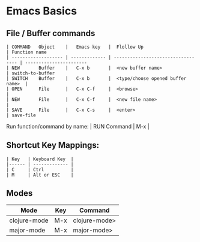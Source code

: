 

# Emacs Basics

## File / Buffer commands
```
| COMMAND   Object    |   Emacs key   |  Flollow Up                        | Function name
| ------------------- | ------------- | ---------------------------------- | -----------------------
| NEW       Buffer    |   C-x b       |  <new buffer name>                 | switch-to-buffer
| SWITCH    Buffer    |   C-x b       |  <type/choose opened buffer name>  |
| OPEN      File      |   C-x C-f     |  <browse>                          |
| NEW       File      |   C-x C-f     |  <new file name>                   |
| SAVE      File      |   C-x C-s     |  <enter>                           | save-file
```

Run function/command by name:
| RUN       Command   |  M-x          | <function name>

## Shortcut Key Mappings:
```
| Key   | Keyboard Key  |
|------ | ------------- |  
| C     | Ctrl          |
| M     | Alt or ESC    |
```

## Modes
| Mode            | Key   | Command         |
| --------------- | ----- |---------------- |
| clojure-mode    | M-x   | clojure-mode>  |
| major-mode      | M-x   | major-mode>    |

